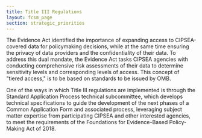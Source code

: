 ```yaml
---
title: Title III Regulations
layout: fcsm_page
section: strategic_priorities
---
```

<p>The Evidence Act identified the importance of expanding access to CIPSEA-covered data for policymaking decisions, while at the same time ensuring the privacy of data providers and the confidentiality of their data. To address this dual mandate, the Evidence Act tasks CIPSEA agencies with conducting comprehensive risk assessments of their data to determine sensitivity levels and corresponding levels of access. This concept of "tiered access," is to be based on standards to be issued by OMB.</p>

<p>One of the ways in which Title III regulations are implemented is through the Standard Application Process technical subcommittee, which develops technical specifications to guide the development of the next phases of a Common Application Form and associated process, leveraging subject matter expertise from participating CIPSEA and other interested agencies, to meet the requirements of the Foundations for Evidence-Based Policy-Making Act of 2018.</p>